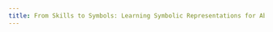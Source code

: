```yaml
---
title: From Skills to Symbols: Learning Symbolic Representations for Abstract High-Level Planning.
---
```

